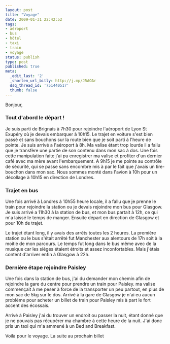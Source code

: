 ```yaml
---
layout: post
title: "Voyage"
date: 2009-01-31 22:42:52
tags:
- aéroport
- bus
- hôtel
- taxi
- train
- voyage
status: publish
type: post
published: true
meta:
  _edit_last: '2'
  _shorten_url_bitly: http://j.mp/J5AOAr
  dsq_thread_id: '751440517'
  thumb: false
---
```

Bonjour,

### Tout d'abord le départ !

Je suis parti de Brignais à 7h30 pour rejoindre l'aéroport de Lyon St Exupéry où je devais embarquer à 10h15. Le trajet en voiture s'est bien passé et sans bouchons sur la route bien que je soit parti à l'heure de pointe. Je suis arrivé a l'aéroport à 8h. Ma valise étant trop lourde il a fallu que je transfère une partie de son contenu dans mon sac à dos. Une fois cette manipulation faite j'ai pu enregistrer ma valise et profiter d'un dernier café avec ma mère avant l'embarquement. A 9h15 je me pointe au contrôle de sécurité, qui se passe sans encombre mis à par le fait que j'avais un tire-bouchon dans mon sac. Nous sommes monté dans l'avion à 10h pour un décollage à 10h15 en direction de Londres.

<!--break-->

### Trajet en bus

Une fois arrivé à Londres à 10h55 heure locale, il a fallu que je prenne le train pour rejoindre la station ou je devais rejoindre mon bus pour Glasgow. Je suis arrivé a 11h30 à la station de bus, et mon bus partait à 12h, ce qui m'a laissé le temps de manger. Ensuite départ en direction de Glasgow et pour 10h de trajet.

Le trajet étant long, il y avais des arrêts toutes les 2 heures. La première station ou le bus s'était arrêté fut Manchester aux alentours de 17h soit à la moitié de mon parcours. Le temps fut long dans le bus même avec de la musique car les sièges étaient étroits et assez inconfortables. Mais j'étais content d'arriver enfin à Glasgow à 22h.

### Dernière étape rejoindre Paisley

Une fois dans la station de bus, j'ai du demander mon chemin afin de rejoindre la gare du centre pour prendre un train pour Paisley. ma valise commençait à me peser à force de la transporter un peu partout, en plus de mon sac de 5kg sur le dos. Arrivé à la gare de Glasgow je n'ai eu aucun problème pour acheter un billet de train pour Paisley mis à part le fort accent des écossais.

Arrivé à Paisley j'ai du trouver un endroit ou passer la nuit, étant donné que je ne pouvais pas récupérer ma chambre à cette heure de la nuit. J'ai donc pris un taxi qui m'a ammené à un Bed and Breakfast.

Voilà pour le voyage. La suite au prochain billet
